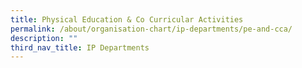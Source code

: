 ```yaml
---
title: Physical Education & Co Curricular Activities
permalink: /about/organisation-chart/ip-departments/pe-and-cca/
description: ""
third_nav_title: IP Departments
---
```

